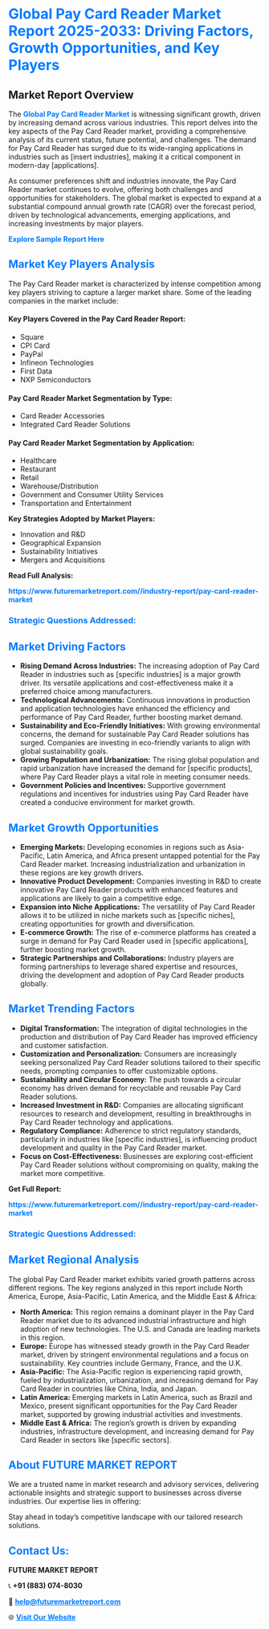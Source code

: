 <h1 style="color: #007BFF;">Global Pay Card Reader Market Report 2025-2033: Driving Factors, Growth Opportunities, and Key Players</h1>

<section id="overview">
<h2>Market Report Overview</h2>
<p>The <a href="https://www.futuremarketreport.com//industry-report/pay-card-reader-market" style="color: #007BFF; text-decoration: none;"><strong>Global Pay Card Reader Market</strong></a> is witnessing significant growth, driven by increasing demand across various industries. This report delves into the key aspects of the Pay Card Reader market, providing a comprehensive analysis of its current status, future potential, and challenges. The demand for Pay Card Reader has surged due to its wide-ranging applications in industries such as [insert industries], making it a critical component in modern-day [applications].</p>
<p>As consumer preferences shift and industries innovate, the Pay Card Reader market continues to evolve, offering both challenges and opportunities for stakeholders. The global market is expected to expand at a substantial compound annual growth rate (CAGR) over the forecast period, driven by technological advancements, emerging applications, and increasing investments by major players.</p>
</section>

<section id="overview">
<p><a href="https://www.futuremarketreport.com//request-sample/reportId=76568" style="color: #007BFF; text-decoration: none;"><strong>Explore Sample Report Here</strong></a></p>
</section>

<section id="key-players">
<h2 style="color: #007BFF;">Market Key Players Analysis</h2>
<p>The Pay Card Reader market is characterized by intense competition among key players striving to capture a larger market share. Some of the leading companies in the market include:</p>
<h4>Key Players Covered in the Pay Card Reader Report:</h4>
<ul><li>Square</li><li>CPI Card</li><li>PayPal</li><li>Infineon Technologies</li><li>First Data</li><li>NXP Semiconductors</li></ul>
<h4>Pay Card Reader Market Segmentation by Type:</h4>
<ul><li>Card Reader Accessories</li><li>Integrated Card Reader Solutions</li></ul>

<h4>Pay Card Reader Market Segmentation by Application:</h4>
<ul><li>Healthcare</li><li>Restaurant</li><li>Retail</li><li>Warehouse/Distribution</li><li>Government and Consumer Utility Services</li><li>Transportation and Entertainment</li></ul>
<p><strong>Key Strategies Adopted by Market Players:</strong></p>
<ul>
<li>Innovation and R&D</li>
<li>Geographical Expansion</li>
<li>Sustainability Initiatives</li>
<li>Mergers and Acquisitions</li>
</ul>
</section>

<section>
<p><strong>Read Full Analysis: </strong></p><a href="https://www.futuremarketreport.com//industry-report/pay-card-reader-market" style="color: #007BFF; text-decoration: none;"><strong>https://www.futuremarketreport.com//industry-report/pay-card-reader-market</strong></a>
<h3 style="color: #007BFF;">Strategic Questions Addressed:</h3>
</section>

<section id="driving-factors">
<h2 style="color: #007BFF;">Market Driving Factors</h2>
<ul>
<li><strong>Rising Demand Across Industries:</strong> The increasing adoption of Pay Card Reader in industries such as [specific industries] is a major growth driver. Its versatile applications and cost-effectiveness make it a preferred choice among manufacturers.</li>
<li><strong>Technological Advancements:</strong> Continuous innovations in production and application technologies have enhanced the efficiency and performance of Pay Card Reader, further boosting market demand.</li>
<li><strong>Sustainability and Eco-Friendly Initiatives:</strong> With growing environmental concerns, the demand for sustainable Pay Card Reader solutions has surged. Companies are investing in eco-friendly variants to align with global sustainability goals.</li>
<li><strong>Growing Population and Urbanization:</strong> The rising global population and rapid urbanization have increased the demand for [specific products], where Pay Card Reader plays a vital role in meeting consumer needs.</li>
<li><strong>Government Policies and Incentives:</strong> Supportive government regulations and incentives for industries using Pay Card Reader have created a conducive environment for market growth.</li>
</ul>
</section>

<section id="growth-opportunities">
<h2 style="color: #007BFF;">Market Growth Opportunities</h2>
<ul>
<li><strong>Emerging Markets:</strong> Developing economies in regions such as Asia-Pacific, Latin America, and Africa present untapped potential for the Pay Card Reader market. Increasing industrialization and urbanization in these regions are key growth drivers.</li>
<li><strong>Innovative Product Development:</strong> Companies investing in R&D to create innovative Pay Card Reader products with enhanced features and applications are likely to gain a competitive edge.</li>
<li><strong>Expansion into Niche Applications:</strong> The versatility of Pay Card Reader allows it to be utilized in niche markets such as [specific niches], creating opportunities for growth and diversification.</li>
<li><strong>E-commerce Growth:</strong> The rise of e-commerce platforms has created a surge in demand for Pay Card Reader used in [specific applications], further boosting market growth.</li>
<li><strong>Strategic Partnerships and Collaborations:</strong> Industry players are forming partnerships to leverage shared expertise and resources, driving the development and adoption of Pay Card Reader products globally.</li>
</ul>
</section>

<section id="trending-factors">
<h2 style="color: #007BFF;">Market Trending Factors</h2>
<ul>
<li><strong>Digital Transformation:</strong> The integration of digital technologies in the production and distribution of Pay Card Reader has improved efficiency and customer satisfaction.</li>
<li><strong>Customization and Personalization:</strong> Consumers are increasingly seeking personalized Pay Card Reader solutions tailored to their specific needs, prompting companies to offer customizable options.</li>
<li><strong>Sustainability and Circular Economy:</strong> The push towards a circular economy has driven demand for recyclable and reusable Pay Card Reader solutions.</li>
<li><strong>Increased Investment in R&D:</strong> Companies are allocating significant resources to research and development, resulting in breakthroughs in Pay Card Reader technology and applications.</li>
<li><strong>Regulatory Compliance:</strong> Adherence to strict regulatory standards, particularly in industries like [specific industries], is influencing product development and quality in the Pay Card Reader market.</li>
<li><strong>Focus on Cost-Effectiveness:</strong> Businesses are exploring cost-efficient Pay Card Reader solutions without compromising on quality, making the market more competitive.</li>
</ul>
</section>

<section>
<p><strong>Get Full Report: </strong></p><a href="https://www.futuremarketreport.com//industry-report/pay-card-reader-market" style="color: #007BFF; text-decoration: none;"><strong>https://www.futuremarketreport.com//industry-report/pay-card-reader-market</strong></a>
<h3 style="color: #007BFF;">Strategic Questions Addressed:</h3>
</section>


<section id="regional-analysis">
<h2 style="color: #007BFF;">Market Regional Analysis</h2>
<p>The global Pay Card Reader market exhibits varied growth patterns across different regions. The key regions analyzed in this report include North America, Europe, Asia-Pacific, Latin America, and the Middle East & Africa:</p>
<ul>
<li><strong>North America:</strong> This region remains a dominant player in the Pay Card Reader market due to its advanced industrial infrastructure and high adoption of new technologies. The U.S. and Canada are leading markets in this region.</li>
<li><strong>Europe:</strong> Europe has witnessed steady growth in the Pay Card Reader market, driven by stringent environmental regulations and a focus on sustainability. Key countries include Germany, France, and the U.K.</li>
<li><strong>Asia-Pacific:</strong> The Asia-Pacific region is experiencing rapid growth, fueled by industrialization, urbanization, and increasing demand for Pay Card Reader in countries like China, India, and Japan.</li>
<li><strong>Latin America:</strong> Emerging markets in Latin America, such as Brazil and Mexico, present significant opportunities for the Pay Card Reader market, supported by growing industrial activities and investments.</li>
<li><strong>Middle East & Africa:</strong> The region’s growth is driven by expanding industries, infrastructure development, and increasing demand for Pay Card Reader in sectors like [specific sectors].</li>
</ul>
</section>

<footer>
<h2 style="color: #007BFF;">About FUTURE MARKET REPORT</h2>
<p>We are a trusted name in market research and advisory services, delivering actionable insights and strategic support to businesses across diverse industries. Our expertise lies in offering:</p>

<p>Stay ahead in today’s competitive landscape with our tailored research solutions.</p>

<h2 style="color: #007BFF;">Contact Us:</h2>
<p><strong>FUTURE MARKET REPORT</strong></p>
<p>📞 <strong>+91 (883) 074-8030</strong></p>
<p>📧 <strong><a href="mailto:help@futuremarketreport.com" style="color: #007BFF;">help@futuremarketreport.com</a></strong></p>
<p>🌐 <strong><a href="https://www.futuremarketreport.com/" style="color: #007BFF;">Visit Our Website</a></strong></p>
</footer>
